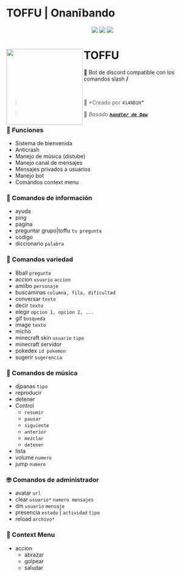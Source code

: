 # TOFFU | Onanībando

<div align="center">

<a href="https://www.nodejs.org" target="_blank"><img src="https://img.shields.io/badge/-NODE.JS-6DA55F?style=for-the-badge&logo=nodedotjs&logoColor=white"/></a> <a href="https://discord.js.org/#/" target="_blank"><img src="https://img.shields.io/badge/-DISCORD%20JS-5a69ea?style=for-the-badge&logo=discord&logoColor=white"/></a> <a href="https://distube.js.org/#/docs/DisTube/stable/general/welcome" target="_blank"><img src="https://img.shields.io/badge/-distube-ed4245?style=for-the-badge&logo=youtube&logoColor=white"/></a>

</div>

<div>
  <img width="200" align="left" src="https://i.ibb.co/9qct1t3/Toffu-V3-Icon.png"/>
  <h1>TOFFU</h1>
  <p>
    💬 Bot de discord compatible con los comandos slash <b>/</b>
  </p>
  <br>
</div>

> 👤 \*Creado por **`414ND1N`\***

> 👤 _Basado [**`handler de Dew`**](https://github.com/dewstouh/handler-v14)_

### 🔧 Funciones

- Sistema de bienvenida
- Anticrash
- Manejo de música (distube)
- Manejo canal de mensajes
- Mensajes privados a usuarios
- Manejo bot
- Comandos context menu

### 💬 Comandos de información

- ayuda
- ping
- pagina
- preguntar grupo|toffu `tu pregunta`
- codigo
- diccionario `palabra`


### 💱 Comandos variedad

- 8ball `pregunta`
- accion `usuario` `accion`
- amiibo `personaje`
- buscaminas `columna, fila, dificultad`
- conversar `texto`
- decir `texto`
- elegir `opcion 1, opcion 2, ...`
- gif `busqueda`
- image `texto`
- micho
- minecraft skin `usuario` `tipo`
- minecraft servidor
- pokedex `id pokemon`
- sugerir `sugerencia`


### 🎵 Comandos de música

- djpanas `tipo`
- reproducir
- detener
- Control
  - `resumir`
  - `pausar`
  - `siguiente`
  - `anterior`
  - `mezclar`
  - `detener`
- lista
- volume `numero`
- jump `numero`

### 🤓 Comandos de administrador
- avatar `url` 
- clear `usuario*` `numero mensajes`
- dm `usuario` `mensaje`
- presencia `estado` | `actividad` `tipo`
- reload `archivo*`

### 👀 Context Menu
- accion
  - abrazar
  - golpear
  - saludar
